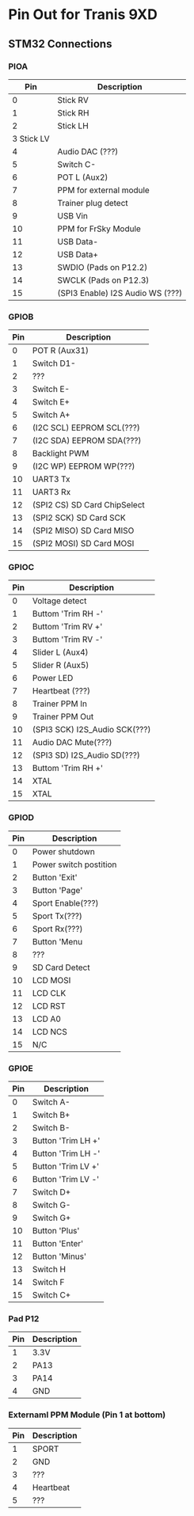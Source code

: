# Pin Out for Tranis 9XD 

## STM32 Connections

### PIOA 
|Pin|	Description|
|---|---------|
|0|Stick RV|
|1|Stick RH|
|2|Stick LH|
|3	Stick LV|
|4|	Audio DAC (???)|
|5|	Switch C-|
|6|	POT L (Aux2)|
|7|	PPM for external module|
|8|	Trainer plug detect|
|9|USB Vin|
|10|	PPM for FrSky Module|
|11|	USB Data-|
|12|	USB Data+|
|13|	SWDIO (Pads on P12.2)|
|14|	SWCLK (Pads on P12.3)|
|15|(SPI3 Enable)	I2S Audio WS (???)|

### GPIOB
|Pin|Description|
|---|---------|
|0|	POT R (Aux31)|
|1|	Switch D1-|
|2|???|
|3|Switch E-|
|4|	Switch E+|
|5|	Switch A+|
|6|(I2C SCL)	EEPROM SCL(???)|
|7| (I2C SDA)	EEPROM SDA(???)|
|8|Backlight PWM|
|9|(I2C WP)	EEPROM WP(???)|
|10|	UART3 Tx|
|11|	UART3 Rx|
|12|(SPI2 CS)	SD Card ChipSelect|
|13| (SPI2 SCK)	SD Card SCK|
|14| (SPI2 MISO)	SD Card MISO|
|15| (SPI2 MOSI)	SD Card MOSI|

### GPIOC
|Pin|Description|
|---|---------|
|0|	Voltage detect|
|1|	Buttom 'Trim RH -'|
|2|	Buttom 'Trim RV +'|
|3|Buttom 'Trim RV -'|
|4|Slider L (Aux4)|
|5|Slider R (Aux5)|
|6|	Power LED|
|7|	Heartbeat (???)|
|8|  Trainer PPM In|
|9| Trainer PPM Out|
|10 |(SPI3 SCK)	I2S_Audio SCK(???)|
|11	|Audio DAC Mute(???)|
|12 |(SPI3 SD)	I2S_Audio SD(???)|
|13	|Buttom 'Trim RH +'|
|14|XTAL|
|15| XTAL|

### GPIOD
|Pin|	Description|
|---|---------|
|0	|Power shutdown|
|1	|Power switch postition|
|2	|Button 'Exit'|
|3	|Button 'Page'|
|4	|Sport Enable(???)|
|5	|Sport Tx(???)|
|6	|Sport Rx(???)|
|7	|Button 'Menu|'
|8	|???|
|9	|SD Card Detect|
|10	|LCD MOSI|
|11	|LCD CLK|
|12	|LCD RST|
|13	|LCD A0|
|14	|LCD NCS|
|15	|N/C|

### GPIOE
|Pin	|Description|
|---|---------|
|0	|Switch A-|
|1	|Switch B+|
|2	|Switch B-|
|3	|Button 'Trim LH +'|
|4	|Button 'Trim LH -'|
|5	|Button 'Trim LV +'|
|6	|Button 'Trim LV -'|
|7	|Switch D+|
|8	|Switch G-|
|9	|Switch G+|
|10	|Button 'Plus'|
|11	|Button 'Enter'|
|12	|Button 'Minus'
|13	|Switch H|
|14	|Switch F|
|15	|Switch C+|

### Pad P12
|Pin	|Description|
|---|---------|
|1	|3.3V|
|2	|PA13|
|3	|PA14|
|4	|GND|

### Externaml PPM Module (Pin 1 at bottom)
|Pin	|Description|
|---|---------|
|1	|SPORT|
|2	|GND|
|3	|???|
|4	|Heartbeat|
|5	|???|

